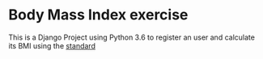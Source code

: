 # Body Mass Index exercise

This is a Django Project using Python 3.6 to register an user and calculate its BMI using the [standard](https://en.wikipedia.org/wiki/Body_mass_index#Categories)
